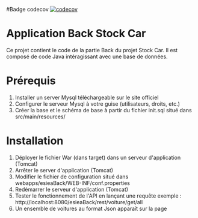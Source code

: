 #Badge codecov
[![codecov](https://codecov.io/gh/NicolasGounotEsiea/Projet_QA/graph/badge.svg?token=NZPUNU6PX2)](https://codecov.io/gh/NicolasGounotEsiea/Projet_QA)

# Application Back Stock Car
Ce projet contient le code de la partie Back du projet Stock Car. Il est composé de code Java intéragissant avec une base de données.

# Prérequis
1. Installer un server Mysql téléchargeable sur le site officiel
2. Configurer le serveur Mysql à votre guise (utilisateurs, droits, etc.)
3. Créer la base et le schéma de base à partir du fichier init.sql situé dans src/main/resources/

# Installation

1. Déployer le fichier War (dans target) dans un serveur d'application (Tomcat)
2. Arrêter le server d'application (Tomcat)
3. Modifier le fichier de configuration situé dans webapps/esieaBack/WEB-INF/conf.properties
4. Redémarrer le serveur d'application (Tomcat)
5. Tester le fonctionnement de l'API en lançant une requête exemple : http://localhost:8080/esieaBack/rest/voiture/get/all
6. Un ensemble de voitures au format Json apparaît sur la page
